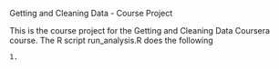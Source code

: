  Getting and Cleaning Data - Course Project

This is the course project for the Getting and Cleaning Data Coursera course.
The R script run_analysis.R does the following
	
	1.
